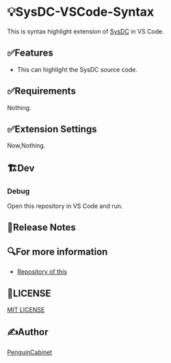 # 💡SysDC-VSCode-Syntax

This is syntax highlight extension of [SysDC](https://github.com/Yuta1004/SysDC) in VS Code.    

## ✅Features

* This can highlight the SysDC source code.

## ✅Requirements

Nothing.

## ✅Extension Settings
Now,Nothing.


## 🏗Dev
### Debug
Open this repository in VS Code and run.    

## 🔨Release Notes


## 🔍For more information

* [Repository of this]()

## 🎫LICENSE
[MIT LICENSE](./LICENSE)

## ✍Author

[PenguinCabinet](https://github.com/PenguinCabinet)



